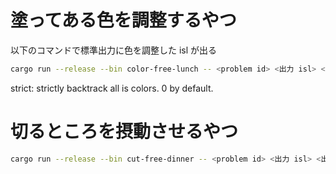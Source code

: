 # 塗ってある色を調整するやつ

以下のコマンドで標準出力に色を調整した isl が出る

```sh
cargo run --release --bin color-free-lunch -- <problem id> <出力 isl> <strict 0|1>
```
strict: strictly backtrack all is colors. 0 by default.

# 切るところを摂動させるやつ
```sh
cargo run --release --bin cut-free-dinner -- <problem id> <出力 isl> <出力先ディレクトリ>